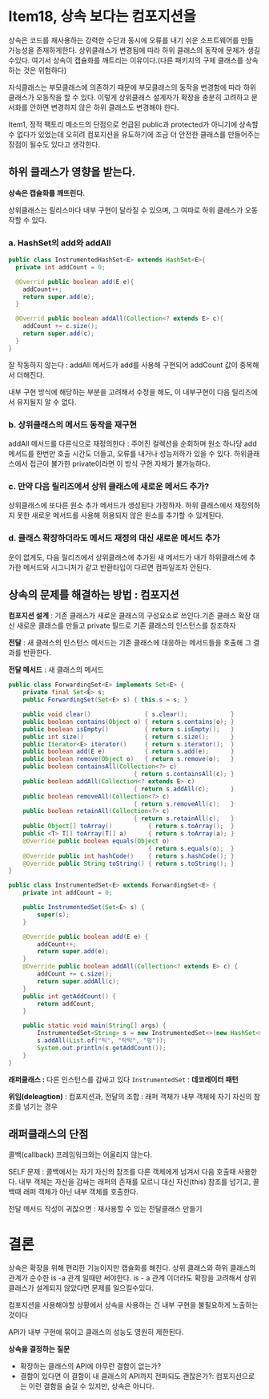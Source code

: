 # Item18, 상속 보다는 컴포지션을

상속은 코드를 재사용하는 강력한 수단과 동시에 오류를 내기 쉬운 소프트웨어를 만들 가능성을 존재하게한다. 상위클래스가 변경됨에 따라 하위 클래스의 동작에 문제가 생길수있다. 여기서 상속이 캡슐화를 깨트리는 이유이다.(다른 패키지의 구체 클래스를 상속하는 것은 위험하다)

자식클래스는 부모클래스에 의존하기 때문에 부모클래스의 동작을 변경함에 따라 하위클래스가 오동작을 할 수 있다. 이렇게 상위클래스 설계자가 확장을 충분히 고려하고 문서화를 안하면 변경하지 않은 하위 클래스도 변경해야 한다.

Item1, 정적 팩토리 메소드의 단점으로 언급된 public과 protected가 아니기에 상속할 수 없다가 있었는데 오히려 컴포지션을 유도하기에 조금 더 안전한 클래스를 만들어주는 장점이 될수도 있다고 생각한다.

## 하위 클래스가 영향을 받는다.

**상속은 캡슐화를 깨뜨린다.**

상위클래스는 릴리스마다 내부 구현이 달라질 수 있으며, 그 여파로 하위 클래스가 오동작할 수 있다.

### a. HashSet의 add와 addAll

```java
public class InstrumentedHashSet<E> extends HashSet<E>{
  private int addCount = 0;

  @Overrid public boolean add(E e){
    addCount++;
    return super.add(e);
  }

  @Overrid public boolean addAll(Collection<? extends E> c){
    addCount += c.size();
    return super.add(c);
  }
}
```

잘 작동하지 않는다 : addAll 메서드가 add를 사용해 구현되어 addCount 값이 중복해서 더해진다.

내부 구현 방식에 해당하는 부분을 고려해서 수정을 해도, 이 내부구현이 다음 릴리즈에서 유지될지 알 수 없다.

### b. 상위클래스의 메서드 동작을 재구현

addAll 메서드를 다른식으로 재정의한다 : 주어진 컬렉션을 순회하며 원소 하나당 add 메서드를 한번만 호출 시간도 더들고, 오류를 내거나 성능저하가 있을 수 있다. 하위클래스에서 접근이 불가한 private이라면 이 방식 구현 자체가 불가능하다.

### c. 만약 다음 릴리즈에서 상위 클래스에 새로운 메서드 추가?

상위클래스에 또다른 원소 추가 메서드가 생성된다 가정하자. 하위 클래스에서 재정의하지 못한 새로운 메서드를 사용해 허용되지 않은 원소를 추가할 수 있게된다.

### d. 클래스 확장하더라도 메서드 재정의 대신 새로운 메서드 추가

운이 없게도, 다음 릴리즈에서 상위클래스에 추가된 새 메서드가 내가 하위클래스에 추가한 메서드와 시그니처가 같고 반환타입이 다르면 컴파일조차 안된다.

## 상속의 문제를 해결하는 방법 : 컴포지션

**컴포지션 설계** : 기존 클래스가 새로운 클래스의 구성요소로 쓰인다.기존 클래스 확장 대신 새로운 클래스를 만들고 private 필드로 기존 클래스의 인스턴스를 참조하자

**전달** : 새 클래스의 인스턴스 메서드는 기존 클래스에 대응하는 메서드들을 호출해 그 결과를 반환한다.

**전달 메서드** : 새 클래스의 메서드

```java
public class ForwardingSet<E> implements Set<E> {
    private final Set<E> s;
    public ForwardingSet(Set<E> s) { this.s = s; }

    public void clear()               { s.clear();            }
    public boolean contains(Object o) { return s.contains(o); }
    public boolean isEmpty()          { return s.isEmpty();   }
    public int size()                 { return s.size();      }
    public Iterator<E> iterator()     { return s.iterator();  }
    public boolean add(E e)           { return s.add(e);      }
    public boolean remove(Object o)   { return s.remove(o);   }
    public boolean containsAll(Collection<?> c)
                                   { return s.containsAll(c); }
    public boolean addAll(Collection<? extends E> c)
                                   { return s.addAll(c);      }
    public boolean removeAll(Collection<?> c)
                                   { return s.removeAll(c);   }
    public boolean retainAll(Collection<?> c)
                                   { return s.retainAll(c);   }
    public Object[] toArray()          { return s.toArray();  }
    public <T> T[] toArray(T[] a)      { return s.toArray(a); }
    @Override public boolean equals(Object o)
                                       { return s.equals(o);  }
    @Override public int hashCode()    { return s.hashCode(); }
    @Override public String toString() { return s.toString(); }
}
```

```java
public class InstrumentedSet<E> extends ForwardingSet<E> {
    private int addCount = 0;

    public InstrumentedSet(Set<E> s) {
        super(s);
    }

    @Override public boolean add(E e) {
        addCount++;
        return super.add(e);
    }
    @Override public boolean addAll(Collection<? extends E> c) {
        addCount += c.size();
        return super.addAll(c);
    }
    public int getAddCount() {
        return addCount;
    }

    public static void main(String[] args) {
        InstrumentedSet<String> s = new InstrumentedSet<>(new HashSet<>());
        s.addAll(List.of("틱", "탁탁", "펑"));
        System.out.println(s.getAddCount());
    }
}
```

**래퍼클래스 :** 다른 인스턴스를 감싸고 있다 `InstrumentedSet` : **데코레이터 패턴**

**위임(deleagtion)** : 컴포지션과, 전달의 조합 : 래퍼 객체가 내부 객체에 자기 자신의 참조를 넘기는 경우

## 래퍼클래스의 단점

콜백(callback) 프레임워크와는 어울리지 않는다.

SELF 문제 : 콜백에서는 자기 자신의 참조를 다른 객체에게 넘겨서 다음 호출때 사용한다. 내부 객체는 자신을 감싸는 래퍼의 존재를 모르니 대신 자신(this) 참조를 넘기고, 콜백때 래퍼 객체가 아닌 내부 객체를 호출한다.

전달 메서드 작성이 귀찮으면 : 재사용할 수 있는 전달클래스 만들기

# 결론

상속은 확장을 위해 편리한 기능이지만 캡슐화를 해친다. 상위 클래스와 하위 클래스의 관계가 순수한 is -a 관계 일때만 써야한다. is - a 관계 이더라도 확장을 고려해서 상위클래스가 설계되지 않았다면 문제를 일으킬수있다. 

컴포지션을 사용해야할 상황에서 상속을 사용하는 건 내부 구현을 불필요하게 노출하는 것이다

API가 내부 구현에 묶이고 클래스의 성능도 영원히 제한된다.

**상속을 결정하는 질문**

- 확장하는 클래스의 API에 아무런 결함이 없는가?
- 결함이 있다면 이 결함이 내 클래스의 API까지 전파되도 괜찮은가?: 컴포지션으로는 이런 결함을 숨길 수 있지만, 상속은 아니다.